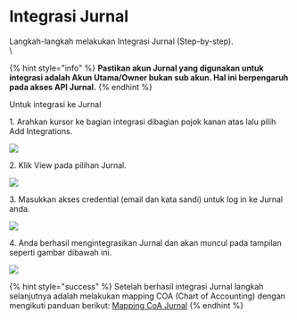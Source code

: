 # Integrasi Jurnal

Langkah-langkah melakukan Integrasi Jurnal (Step-by-step).\
\


{% hint style="info" %}
&#x20;**Pastikan akun Jurnal yang digunakan untuk integrasi adalah Akun Utama/Owner bukan sub akun. Hal ini berpengaruh pada akses API Jurnal.**
{% endhint %}

Untuk integrasi ke Jurnal

1\. Arahkan kursor ke bagian integrasi dibagian pojok kanan atas lalu pilih Add Integrations.

![](https://s3.amazonaws.com/cdn.freshdesk.com/data/helpdesk/attachments/production/48078119309/original/nzF6pUWl4fkHR5YWSAvg7Kowh17GTgdWzA.png?1608714376)

2\. Klik View pada pilihan Jurnal.

![](https://s3.amazonaws.com/cdn.freshdesk.com/data/helpdesk/attachments/production/48078119596/original/TBSUKktOTBphl9zIHYFjr3PEqnuxgdzGww.png?1608714428)

3\.  Masukkan akses credential (email dan kata sandi) untuk log in ke Jurnal anda.

![](https://s3.amazonaws.com/cdn.freshdesk.com/data/helpdesk/attachments/production/48078119721/original/8HAwTYMtel7cRxMn1E9BIKkSzlvOP-3mKw.png?1608714464)

4\. Anda berhasil mengintegrasikan Jurnal dan akan muncul pada tampilan seperti gambar dibawah ini.

![](https://s3.amazonaws.com/cdn.freshdesk.com/data/helpdesk/attachments/production/48078121334/original/x5DqVK4keLQxqtnuKeBdThAISMfuwz3boQ.png?1608714851)

{% hint style="success" %}
Setelah berhasil integrasi Jurnal langkah selanjutnya adalah melakukan mapping COA (Chart of Accounting) dengan mengikuti panduan berikut: [Mapping CoA Jurnal](jurnal-settings-pengaturan-yang-perlu-dilakukan-di-menu-jurnal-dan-di-forstok.md)
{% endhint %}
